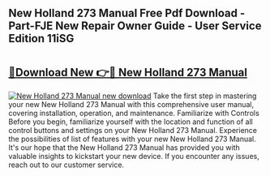 ## New Holland 273 Manual Free Pdf Download - Part-FJE New Repair Owner Guide - User Service Edition 11iSG

# <h2><a href="http://bc94513.oget.top/?id=New+Holland+273+Manual">🔗Download New 👉🔴 New Holland 273 Manual</a></h2>

[![New Holland 273 Manual new download](https://i.imgur.com/5g1atiW.png)](http://bc94513.oget.top/?id=New+Holland+273+Manual)
Take the first step in mastering your new New Holland 273 Manual with this comprehensive user manual, covering installation, operation, and maintenance. Familiarize with Controls Before you begin, familiarize yourself with the location and function of all control buttons and settings on your New Holland 273 Manual. Experience the possibilities of list of features with your new New Holland 273 Manual. It's our hope that the New Holland 273 Manual has provided you with valuable insights to kickstart your new device. If you encounter any issues, reach out to our customer service.
